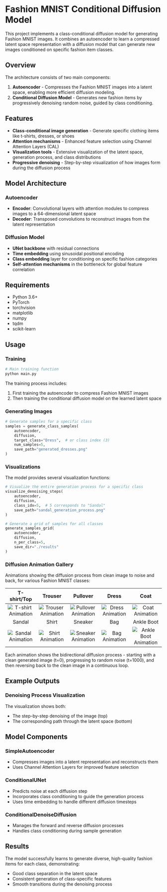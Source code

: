 # Fashion MNIST Conditional Diffusion Model

This project implements a class-conditional diffusion model for generating Fashion MNIST images. It combines an autoencoder to learn a compressed latent space representation with a diffusion model that can generate new images conditioned on specific fashion item classes.

## Overview

The architecture consists of two main components:

1. **Autoencoder** - Compresses the Fashion MNIST images into a latent space, enabling more efficient diffusion modeling.
2. **Conditional Diffusion Model** - Generates new fashion items by progressively denoising random noise, guided by class conditioning.

## Features

- **Class-conditional image generation** - Generate specific clothing items like t-shirts, dresses, or shoes
- **Attention mechanisms** - Enhanced feature selection using Channel Attention Layers (CAL)
- **Visualization tools** - Extensive visualization of the latent space, generation process, and class distributions
- **Progressive denoising** - Step-by-step visualization of how images form during the diffusion process

## Model Architecture

### Autoencoder
- **Encoder**: Convolutional layers with attention modules to compress images to a 64-dimensional latent space
- **Decoder**: Transposed convolutions to reconstruct images from the latent representation

### Diffusion Model
- **UNet backbone** with residual connections
- **Time embedding** using sinusoidal positional encoding
- **Class embedding** layer for conditioning on specific fashion categories
- **Self-attention mechanisms** in the bottleneck for global feature correlation

## Requirements

- Python 3.6+
- PyTorch
- torchvision
- matplotlib
- numpy
- tqdm
- scikit-learn

## Usage

### Training

```python
# Main training function
python main.py
```

The training process includes:
1. First training the autoencoder to compress Fashion MNIST images
2. Then training the conditional diffusion model on the learned latent space

### Generating Images

```python
# Generate samples for a specific class
samples = generate_class_samples(
    autoencoder, 
    diffusion, 
    target_class="Dress",  # or class index (3)
    num_samples=5,
    save_path="generated_dresses.png"
)
```

### Visualizations

The model provides several visualization functions:

```python
# Visualize the entire generation process for a specific class
visualize_denoising_steps(
    autoencoder,
    diffusion,
    class_idx=5,  # 5 corresponds to "Sandal"
    save_path="sandal_generation_process.png"
)

# Generate a grid of samples for all classes
generate_samples_grid(
    autoencoder, 
    diffusion, 
    n_per_class=5,
    save_dir="./results"
)
```

### Diffusion Animation Gallery

Animations showing the diffusion process from clean image to noise and back, for various Fashion MNIST classes:

| T-shirt/Top | Trouser | Pullover | Dress | Coat |
|:-----------:|:-------:|:--------:|:-----:|:----:|
| ![T-shirt Animation](./fashion_mnist_conditional/diffusion_animation_T-shirt-top.gif) | ![Trouser Animation](./fashion_mnist_conditional/diffusion_animation_Trouser.gif) | ![Pullover Animation](./fashion_mnist_conditional/diffusion_animation_Pullover.gif) | ![Dress Animation](./fashion_mnist_conditional/diffusion_animation_Dress.gif) | ![Coat Animation](./fashion_mnist_conditional/diffusion_animation_Coat.gif) |
| Sandal | Shirt | Sneaker | Bag | Ankle Boot |
| ![Sandal Animation](./fashion_mnist_conditional/diffusion_animation_Sandal.gif) | ![Shirt Animation](./fashion_mnist_conditional/diffusion_animation_Shirt.gif) | ![Sneaker Animation](./fashion_mnist_conditional/diffusion_animation_Sneaker.gif) | ![Bag Animation](./fashion_mnist_conditional/diffusion_animation_Bag.gif) | ![Ankle Boot Animation](./fashion_mnist_conditional/diffusion_animation_Ankle-boot.gif) |

Each animation shows the bidirectional diffusion process - starting with a clean generated image (t=0), progressing to random noise (t=1000), and then reversing back to the clean image in a continuous loop.

## Example Outputs

### Denoising Process Visualization

The visualization shows both:
- The step-by-step denoising of the image (top)
- The corresponding path through the latent space (bottom)

## Model Components

### SimpleAutoencoder
- Compresses images into a latent representation and reconstructs them
- Uses Channel Attention Layers for improved feature selection

### ConditionalUNet
- Predicts noise at each diffusion step
- Incorporates class conditioning to guide the generation process
- Uses time embedding to handle different diffusion timesteps

### ConditionalDenoiseDiffusion
- Manages the forward and reverse diffusion processes
- Handles class conditioning during sample generation

## Results

The model successfully learns to generate diverse, high-quality fashion items for each class, demonstrating:
- Good class separation in the latent space
- Consistent generation of class-specific features
- Smooth transitions during the denoising process
